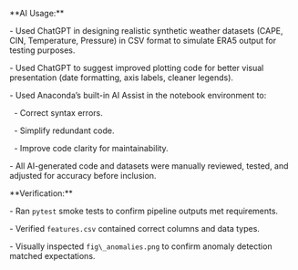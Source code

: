 \*\*AI Usage:\*\*

\- Used ChatGPT in designing realistic synthetic weather datasets (CAPE, CIN, Temperature, Pressure) in CSV format to simulate ERA5 output for testing purposes.

\- Used ChatGPT to suggest improved plotting code for better visual presentation (date formatting, axis labels, cleaner legends).

\- Used Anaconda’s built-in AI Assist in the notebook environment to:

&nbsp; - Correct syntax errors.

&nbsp; - Simplify redundant code.

&nbsp; - Improve code clarity for maintainability.

\- All AI-generated code and datasets were manually reviewed, tested, and adjusted for accuracy before inclusion.



\*\*Verification:\*\*

\- Ran `pytest` smoke tests to confirm pipeline outputs met requirements.

\- Verified `features.csv` contained correct columns and data types.

\- Visually inspected `fig\_anomalies.png` to confirm anomaly detection matched expectations.



